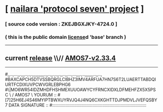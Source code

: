 
# [ [nailara 'protocol seven' project](http://nailara.network/) ]

### [ source code version : ZKEJBGXJKY-4724.0 ]

### ( this is the public domain [license](../license)d 'base' branch )
---
## current [release](https://github.com/nailara-technologies/protocol-7/releases) \\\\// [AMOS7-v2.33.4](https://github.com/nailara-technologies/protocol-7/releases/tag/AMOS7-v2.33.4)
---

#,,..,...,,.,,,..,.,.,,,,,,,,,,.,,..,,.,.,,.,,..,,...,...,,,.,..,,,,,,,..,,..,
#BAXCAPCH5DTVSSBQRGLCIBHZ3IMV4ARFUA7HN7S6T2LUAERTTABDQIURTFCDIXUVPCWVGRLEBPHG6
#\\\|MO6WR54IDZMHDFHSHMEXUUOAWYCYFRNCXIDXLDFMEHFZX5X5PSC \ / AMOS7 \ YOURUM ::
#\[7]25H6EJ4S46MYIPTBWXUYRVJQ4J4NQ6CXKGHTTDJPMDVLJVEFQSBY 7  DATA SIGNATURE ::
#:::::::::::::::::::::::::::::::::::::::::::::::::::::::::::::::::::::::::::::
